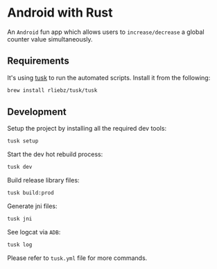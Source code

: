 # Android with Rust

An `Android` fun app which allows users to `increase/decrease` a global counter value simultaneously.

## Requirements

It's using [tusk](https://github.com/rliebz/tusk) to run the automated scripts. Install it from the following:

```sh
brew install rliebz/tusk/tusk
```

## Development

Setup the project by installing all the required dev tools:

```sh
tusk setup
```

Start the dev hot rebuild process:

```sh
tusk dev
```

Build release library files:

```sh
tusk build:prod
```

Generate jni files:

```sh
tusk jni
```

See logcat via `ADB`:

```sh
tusk log
```

Please refer to `tusk.yml` file for more commands.